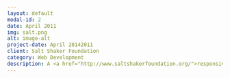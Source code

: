 ```yaml
---
layout: default
modal-id: 2
date: April 2011
img: salt.png
alt: image-alt
project-date: April 20142011
client: Salt Shaker Foundation
category: Web Development
description: A <a href="http://www.saltshakerfoundation.org/">responsive website</a> made with a Squarespace template picked out by the non-profit and designed to help market their services and needs as a non-proft.
---
```

